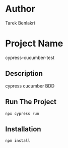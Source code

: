 # Author
 Tarek Benlakri
 
# Project Name
 cypress-cucumber-test

## Description
 cypress cucumber BDD


## Run The Project
    npx cypress run
    
## Installation
```bash
npm install
